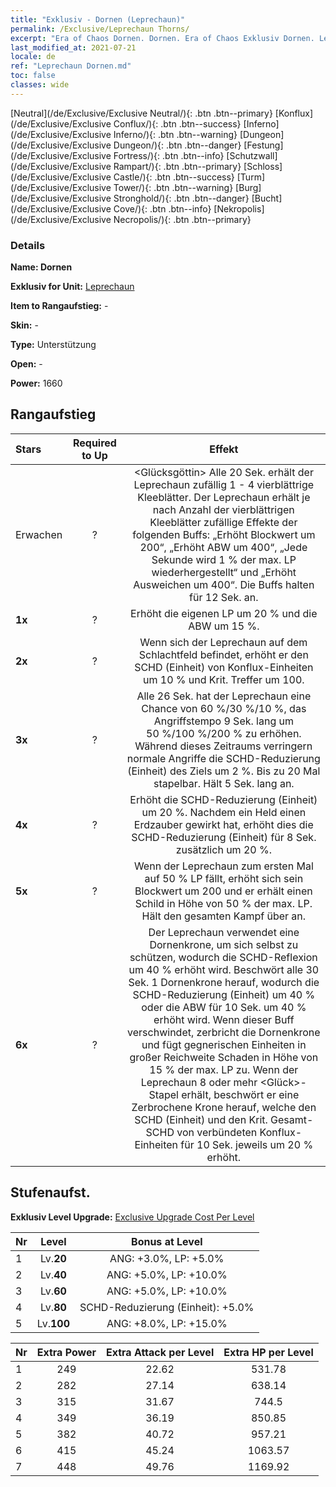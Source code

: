 ```yaml
---
title: "Exklusiv - Dornen (Leprechaun)"
permalink: /Exclusive/Leprechaun Thorns/
excerpt: "Era of Chaos Dornen. Dornen. Era of Chaos Exklusiv Dornen. Leprechaun Exklusiv."
last_modified_at: 2021-07-21
locale: de
ref: "Leprechaun Dornen.md"
toc: false
classes: wide
---
```

 [Neutral](/de/Exclusive/Exclusive Neutral/){: .btn .btn--primary} [Konflux](/de/Exclusive/Exclusive Conflux/){: .btn .btn--success} [Inferno](/de/Exclusive/Exclusive Inferno/){: .btn .btn--warning} [Dungeon](/de/Exclusive/Exclusive Dungeon/){: .btn .btn--danger} [Festung](/de/Exclusive/Exclusive Fortress/){: .btn .btn--info} [Schutzwall](/de/Exclusive/Exclusive Rampart/){: .btn .btn--primary} [Schloss](/de/Exclusive/Exclusive Castle/){: .btn .btn--success} [Turm](/de/Exclusive/Exclusive Tower/){: .btn .btn--warning} [Burg](/de/Exclusive/Exclusive Stronghold/){: .btn .btn--danger} [Bucht](/de/Exclusive/Exclusive Cove/){: .btn .btn--info} [Nekropolis](/de/Exclusive/Exclusive Necropolis/){: .btn .btn--primary} 

### Details
 **Name: Dornen** 

 **Exklusiv for Unit:** [Leprechaun](/de/units/Leprechaun/) 

 **Item to Rangaufstieg:** -

 **Skin:** -

 **Type:** Unterstützung

 **Open:** -

 **Power:** 1660

## Rangaufstieg

  |     Stars    |  Required to Up | Effekt |
  |:-------------|:---------------:|:---------------:|
  |  Erwachen  | ? | <Glücksgöttin> Alle 20 Sek. erhält der Leprechaun zufällig 1 - 4 vierblättrige Kleeblätter. Der Leprechaun erhält je nach Anzahl der vierblättrigen Kleeblätter zufällige Effekte der folgenden Buffs: „Erhöht Blockwert um 200“, „Erhöht ABW um 400“, „Jede Sekunde wird 1 % der max. LP wiederhergestellt“ und „Erhöht Ausweichen um 400“. Die Buffs halten für 12 Sek. an. |
  | **1x** <i class="fas fa-star"/> | ? | Erhöht die eigenen LP um 20 % und die ABW um 15 %. |
  | **2x** <i class="fas fa-star"/> | ? | Wenn sich der Leprechaun auf dem Schlachtfeld befindet, erhöht er den SCHD (Einheit) von Konflux-Einheiten um 10 % und Krit. Treffer um 100. |
  | **3x** <i class="fas fa-star"/> | ? | <Schnellkombo> Alle 26 Sek. hat der Leprechaun eine Chance von 60 %/30 %/10 %, das Angriffstempo 9 Sek. lang um 50 %/100 %/200 % zu erhöhen. Während dieses Zeitraums verringern normale Angriffe die SCHD-Reduzierung (Einheit) des Ziels um 2 %. Bis zu 20 Mal stapelbar. Hält 5 Sek. lang an. |
  | **4x** <i class="fas fa-star"/> | ? | Erhöht die SCHD-Reduzierung (Einheit) um 20 %. Nachdem ein Held einen Erdzauber gewirkt hat, erhöht dies die SCHD-Reduzierung (Einheit) für 8 Sek. zusätzlich um 20 %. |
  | **5x** <i class="fas fa-star"/> | ? | Wenn der Leprechaun zum ersten Mal auf 50 % LP fällt, erhöht sich sein Blockwert um 200 und er erhält einen Schild in Höhe von 50 % der max. LP. Hält den gesamten Kampf über an. |
  | **6x** <i class="fas fa-star"/> | ? | <Dornenkrone> Der Leprechaun verwendet eine Dornenkrone, um sich selbst zu schützen, wodurch die SCHD-Reflexion um 40 % erhöht wird. Beschwört alle 30 Sek. 1 Dornenkrone herauf, wodurch die SCHD-Reduzierung (Einheit) um 40 % oder die ABW für 10 Sek. um 40 % erhöht wird. Wenn dieser Buff verschwindet, zerbricht die Dornenkrone und fügt gegnerischen Einheiten in großer Reichweite Schaden in Höhe von 15 % der max. LP zu. Wenn der Leprechaun 8 oder mehr <Glück>-Stapel erhält, beschwört er eine Zerbrochene Krone herauf, welche den SCHD (Einheit) und den Krit. Gesamt-SCHD von verbündeten Konflux-Einheiten für 10 Sek. jeweils um 20 % erhöht. |


## Stufenaufst.
 **Exklusiv Level Upgrade:** [Exclusive Upgrade Cost Per Level](/Exclusive/ExclusiveUpgradeCostPerLevel/)

  |  Nr  |   Level  | Bonus at Level |
  |:-----|:--------:|:--------------:|
  | 1 | Lv.**20** | ANG: +3.0%, LP: +5.0% |
  | 2 | Lv.**40** | ANG: +5.0%, LP: +10.0% |
  | 3 | Lv.**60** | ANG: +5.0%, LP: +10.0% |
  | 4 | Lv.**80** | SCHD-Reduzierung (Einheit): +5.0% |
  | 5 | Lv.**100** | ANG: +8.0%, LP: +15.0% |


  |  Nr  |  Extra Power | Extra Attack per Level | Extra HP per Level |
  |:-----|:--------:|:--------:|:--------:|
  | 1 | 249 | 22.62 | 531.78 |
  | 2 | 282 | 27.14 | 638.14 |
  | 3 | 315 | 31.67 | 744.5 |
  | 4 | 349 | 36.19 | 850.85 |
  | 5 | 382 | 40.72 | 957.21 |
  | 6 | 415 | 45.24 | 1063.57 |
  | 7 | 448 | 49.76 | 1169.92 |


